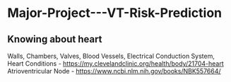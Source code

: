 # Major-Project---VT-Risk-Prediction

## Knowing about heart
  Walls, Chambers, Valves, Blood Vessels, Electrical Conduction System, Heart Conditions - https://my.clevelandclinic.org/health/body/21704-heart
  Atrioventricular Node - https://www.ncbi.nlm.nih.gov/books/NBK557664/

